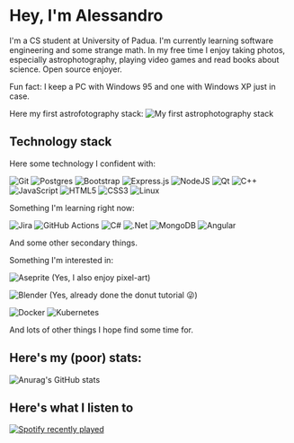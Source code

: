 # Hey, I'm Alessandro

I'm a CS student at University of Padua. I'm currently learning software engineering and some strange math.
In my free time I enjoy taking photos, especially astrophotography, playing video games and read books about science. Open source enjoyer.

Fun fact: I keep a PC with Windows 95 and one with Windows XP just in case.

Here my first astrofotography stack:
![My first astrophotography stack](/photos/Eagle.jpg "Milky Way in the Eagle constellation")

## Technology stack

Here some technology I confident with:

![Git](https://img.shields.io/badge/git-%23F05033.svg?style=for-the-badge&logo=git&logoColor=white)
![Postgres](https://img.shields.io/badge/postgres-%23316192.svg?style=for-the-badge&logo=postgresql&logoColor=white)
![Bootstrap](https://img.shields.io/badge/bootstrap-%23563D7C.svg?style=for-the-badge&logo=bootstrap&logoColor=white)
![Express.js](https://img.shields.io/badge/express.js-%23404d59.svg?style=for-the-badge&logo=express&logoColor=%2361DAFB)
![NodeJS](https://img.shields.io/badge/node.js-6DA55F?style=for-the-badge&logo=node.js&logoColor=white)
![Qt](https://img.shields.io/badge/Qt-%23217346.svg?style=for-the-badge&logo=Qt&logoColor=white)
![C++](https://img.shields.io/badge/c++-%2300599C.svg?style=for-the-badge&logo=c%2B%2B&logoColor=white)
![JavaScript](https://img.shields.io/badge/javascript-%23323330.svg?style=for-the-badge&logo=javascript&logoColor=%23F7DF1E)
![HTML5](https://img.shields.io/badge/html5-%23E34F26.svg?style=for-the-badge&logo=html5&logoColor=white)
![CSS3](https://img.shields.io/badge/css3-%231572B6.svg?style=for-the-badge&logo=css3&logoColor=white)
![Linux](https://img.shields.io/badge/Linux-FCC624?style=for-the-badge&logo=linux&logoColor=black)

Something I'm learning right now:

![Jira](https://img.shields.io/badge/jira-%230A0FFF.svg?style=for-the-badge&logo=jira&logoColor=white)
![GitHub Actions](https://img.shields.io/badge/github%20actions-%232671E5.svg?style=for-the-badge&logo=githubactions&logoColor=white)
![C#](https://img.shields.io/badge/c%23-%23239120.svg?style=for-the-badge&logo=c-sharp&logoColor=white)
![.Net](https://img.shields.io/badge/.NET-5C2D91?style=for-the-badge&logo=.net&logoColor=white)
![MongoDB](https://img.shields.io/badge/MongoDB-%234ea94b.svg?style=for-the-badge&logo=mongodb&logoColor=white)
![Angular](https://img.shields.io/badge/angular-%23DD0031.svg?style=for-the-badge&logo=angular&logoColor=white)

And some other secondary things.

Something I'm interested in:

![Aseprite](https://img.shields.io/badge/Aseprite-FFFFFF?style=for-the-badge&logo=Aseprite&logoColor=#7D929E) (Yes, I also enjoy pixel-art)

![Blender](https://img.shields.io/badge/blender-%23F5792A.svg?style=for-the-badge&logo=blender&logoColor=white) (Yes, already done the donut tutorial :stuck_out_tongue_winking_eye:)

![Docker](https://img.shields.io/badge/docker-%230db7ed.svg?style=for-the-badge&logo=docker&logoColor=white)
![Kubernetes](https://img.shields.io/badge/kubernetes-%23326ce5.svg?style=for-the-badge&logo=kubernetes&logoColor=white)

And lots of other things I hope find some time for.

<!--
**alebaldissera/alebaldissera** is a ✨ _special_ ✨ repository because its `README.md` (this file) appears on your GitHub profile.

Here are some ideas to get you started:

- 🔭 I’m currently working on ...
- 🌱 I’m currently learning ...
- 👯 I’m looking to collaborate on ...
- 🤔 I’m looking for help with ...
- 💬 Ask me about ...
- 📫 How to reach me: ...
- 😄 Pronouns: ...
- ⚡ Fun fact: ...
-->

## Here's my (poor) stats:

![Anurag's GitHub stats](https://github-readme-stats.vercel.app/api?username=alebaldissera&show_icons=true&theme=tokyonight)

## Here's what I listen to

[![Spotify recently played](https://spotify-recently-played-readme.vercel.app/api?user=cljy04orakrav4e73iwihejku)](https://open.spotify.com/user/cljy04orakrav4e73iwihejku)



